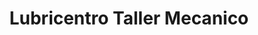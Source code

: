 ---
title: "Lubricentro Taller Mecanico"
url: /ramos-mejia/lubricentro-taller-mecanico/
shop: Autowerkstatt
---